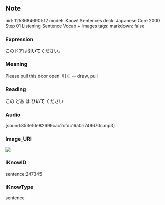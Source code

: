 ## Note
nid: 1253684690512
model: iKnow! Sentences
deck: Japanese Core 2000 Step 01 Listening Sentence Vocab + Images
tags: 
markdown: false

### Expression
<!DOCTYPE html>
<title></title>
このドアは<b>引いて</b>ください。



### Meaning
Please pull this door open.
引く -- draw, pull

### Reading
<!DOCTYPE html>
<title></title>
この どあ は <b>ひいて</b> ください



### Audio
[sound:353e10e82699cac2cfdc16a0a749670c.mp3]

### Image_URI
<!DOCTYPE html>
<title></title>
<img src="fddd49a6b4da2023520121e6d360cf86.jpg">



### iKnowID
sentence:247345

### iKnowType
sentence
